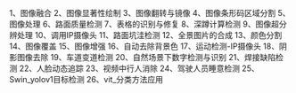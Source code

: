 1、图像融合
2、图像显著性绘制
3、图像翻转与镜像
4、图像条形码区域分割
5、图像处理
6、路面质量检测
7、表格的识别与修复
8、深蹲计算检测
9、图像超分辨处理
10、调用IP摄像头
11、路面坑洼检测
12、全景图片的合成
13、颜色分割
14、图像覆盖
15、图像增强
16、自动去除背景色
17、运动检测-IP摄像头
18、阴影图像去除
19、车道变道检测
20、自然场景下数字检测与识别
21、焊接缺陷检测
22、人脸动态追踪
23、视频中行人消除
24、驾驶人员睡意检测
25、Swin_yolov1目标检测
26、vit_分类方法应用
